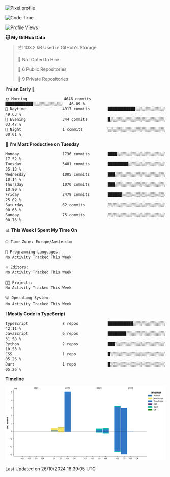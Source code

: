 ![Pixel profile](https://pixel-profile.vercel.app/api/github-stats?username=Atchferox&screen_effect=true&theme=rainbow
)


<!--START_SECTION:waka-->
![Code Time](http://img.shields.io/badge/Code%20Time-415%20hrs%204%20mins-blue)

![Profile Views](http://img.shields.io/badge/Profile%20Views-0-blue)

**🐱 My GitHub Data** 

> 📦 103.2 kB Used in GitHub's Storage 
 > 
> 🚫 Not Opted to Hire
 > 
> 📜 6 Public Repositories 
 > 
> 🔑 9 Private Repositories 
 > 
**I'm an Early 🐤** 

```text
🌞 Morning                4646 commits        ████████████░░░░░░░░░░░░░   46.89 % 
🌆 Daytime                4917 commits        ████████████░░░░░░░░░░░░░   49.63 % 
🌃 Evening                344 commits         █░░░░░░░░░░░░░░░░░░░░░░░░   03.47 % 
🌙 Night                  1 commits           ░░░░░░░░░░░░░░░░░░░░░░░░░   00.01 % 
```
📅 **I'm Most Productive on Tuesday** 

```text
Monday                   1736 commits        ████░░░░░░░░░░░░░░░░░░░░░   17.52 % 
Tuesday                  3481 commits        █████████░░░░░░░░░░░░░░░░   35.13 % 
Wednesday                1005 commits        ███░░░░░░░░░░░░░░░░░░░░░░   10.14 % 
Thursday                 1070 commits        ███░░░░░░░░░░░░░░░░░░░░░░   10.80 % 
Friday                   2479 commits        ██████░░░░░░░░░░░░░░░░░░░   25.02 % 
Saturday                 62 commits          ░░░░░░░░░░░░░░░░░░░░░░░░░   00.63 % 
Sunday                   75 commits          ░░░░░░░░░░░░░░░░░░░░░░░░░   00.76 % 
```


📊 **This Week I Spent My Time On** 

```text
🕑︎ Time Zone: Europe/Amsterdam

💬 Programming Languages: 
No Activity Tracked This Week

🔥 Editors: 
No Activity Tracked This Week

🐱‍💻 Projects: 
No Activity Tracked This Week

💻 Operating System: 
No Activity Tracked This Week
```

**I Mostly Code in TypeScript** 

```text
TypeScript               8 repos             ███████████░░░░░░░░░░░░░░   42.11 % 
JavaScript               6 repos             ████████░░░░░░░░░░░░░░░░░   31.58 % 
Python                   2 repos             ███░░░░░░░░░░░░░░░░░░░░░░   10.53 % 
CSS                      1 repo              █░░░░░░░░░░░░░░░░░░░░░░░░   05.26 % 
Dart                     1 repo              █░░░░░░░░░░░░░░░░░░░░░░░░   05.26 % 
```



**Timeline**

![Lines of Code chart](https://raw.githubusercontent.com/Atchferox/Atchferox/main/assets/bar_graph.png)


 Last Updated on 26/10/2024 18:39:05 UTC
<!--END_SECTION:waka-->
